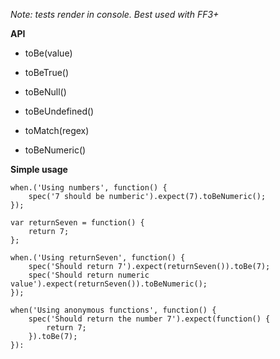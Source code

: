 *Note: tests render in console. Best used with FF3+*
	
**API**

- toBe(value)

- toBeTrue()

- toBeNull()

- toBeUndefined()

- toMatch(regex)

- toBeNumeric()

	
**Simple usage**
	
	when.('Using numbers', function() {
		spec('7 should be numberic').expect(7).toBeNumeric();
	});
	
	var returnSeven = function() {
		return 7;
	};
	
	when.('Using returnSeven', function() {
		spec('Should return 7').expect(returnSeven()).toBe(7);
		spec('Should return numeric value').expect(returnSeven()).toBeNumeric();
	});
	
	when('Using anonymous functions', function() {
		spec('Should return the number 7').expect(function() {
			return 7;
		}).toBe(7);
	}):